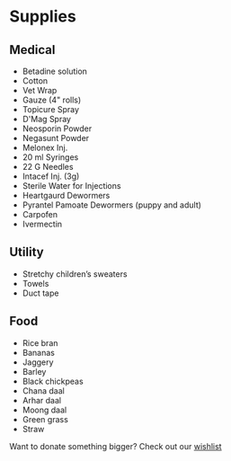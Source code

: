 Supplies
==========

Medical
----
* Betadine solution
* Cotton
* Vet Wrap
* Gauze (4" rolls)
* Topicure Spray
* D'Mag Spray
* Neosporin Powder
* Negasunt Powder
* Melonex Inj.
* 20 ml Syringes
* 22 G Needles
* Intacef Inj. (3g)
* Sterile Water for Injections
* Heartgaurd Dewormers
* Pyrantel Pamoate Dewormers (puppy and adult)
* Carpofen
* Ivermectin

Utility
-----
* Stretchy children’s sweaters
* Towels
* Duct tape

Food
-----
* Rice bran
* Bananas
* Jaggery
* Barley
* Black chickpeas
* Chana daal
* Arhar daal
* Moong daal
* Green grass
* Straw


Want to donate something bigger? Check out our [wishlist]( ?p=wishlist "wishlist" )

